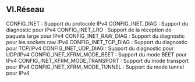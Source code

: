 ## VI.Réseau
CONFIG_INET : Support du protocole IPv4
CONFIG_INET_DIAG : Support du diagnostic pour IPv4
CONFIG_INET_LRO : Support de la réception de paquets large pour IPv4
CONFIG_INET_RAW_DIAG : Support du diagnostic pour les sockets raw IPv4
CONFIG_INET_TCP_DIAG : Support du diagnostic pour TCP/IPv4
CONFIG_INET_UDP_DIAG : Support du diagnostic pour UDP/IPv4
CONFIG_INET_XFRM_MODE_BEET : Support du mode BEET pour IPv4
CONFIG_INET_XFRM_MODE_TRANSPORT : Support du mode transport pour IPv4
CONFIG_INET_XFRM_MODE_TUNNEL : Support du mode tunnel pour IPv4
